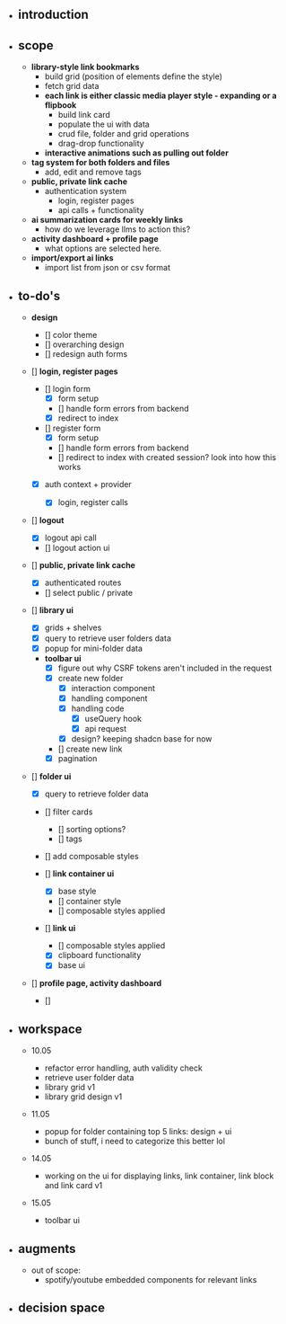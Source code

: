 - ## introduction

- ## scope

  - **library-style link bookmarks**
    - build grid (position of elements define the style)
    - fetch grid data
    - **each link is either classic media player style - expanding or a flipbook**
      - build link card
      - populate the ui with data
      - crud file, folder and grid operations
      - drag-drop functionality
    - **interactive animations such as pulling out folder**
  - **tag system for both folders and files**
    - add, edit and remove tags
  - **public, private link cache**
    - authentication system
      - login, register pages
      - api calls + functionality
  - **ai summarization cards for weekly links**
    - how do we leverage llms to action this?
  - **activity dashboard + profile page**
    - what options are selected here.
  - **import/export ai links**
    - import list from json or csv format

- ## to-do's

  - **design**

    - [] color theme
    - [] overarching design
    - [] redesign auth forms

  - [] **login, register pages**

    - [] login form
      - [x] form setup
      - [] handle form errors from backend
      - [x] redirect to index
    - [] register form
      - [x] form setup
      - [] handle form errors from backend
      - [] redirect to index with created session? look into how this works
    - [x] auth context + provider

      - [x] login, register calls

  - [] **logout**

    - [x] logout api call
    - [] logout action ui

  - [] **public, private link cache**

    - [x] authenticated routes
    - [] select public / private

  - [] **library ui**

    - [x] grids + shelves
    - [x] query to retrieve user folders data
    - [x] popup for mini-folder data

    - **toolbar ui**
      - [x] figure out why CSRF tokens aren't included in the request
      - [x] create new folder
        - [x] interaction component
        - [x] handling component
        - [x] handling code
          - [x] useQuery hook
          - [x] api request
        - [x] design? keeping shadcn base for now
      - [] create new link
      - [x] pagination

  - [] **folder ui**

    - [x] query to retrieve folder data
    - [] filter cards
      - [] sorting options?
      - [] tags
    - [] add composable styles

    - [] **link container ui**

      - [x] base style
      - [] container style
      - [] composable styles applied

    - [] **link ui**
      - [] composable styles applied
      - [x] clipboard functionality
      - [x] base ui

  - [] **profile page, activity dashboard**
    - []

- ## workspace

  - 10.05

    - refactor error handling, auth validity check
    - retrieve user folder data
    - library grid v1
    - library grid design v1

  - 11.05

    - popup for folder containing top 5 links: design + ui
    - bunch of stuff, i need to categorize this better lol

  - 14.05

    - working on the ui for displaying links, link container, link block and link card v1

  - 15.05
    - toolbar ui

- ## augments

  - out of scope:
    - spotify/youtube embedded components for relevant links

- ## decision space
